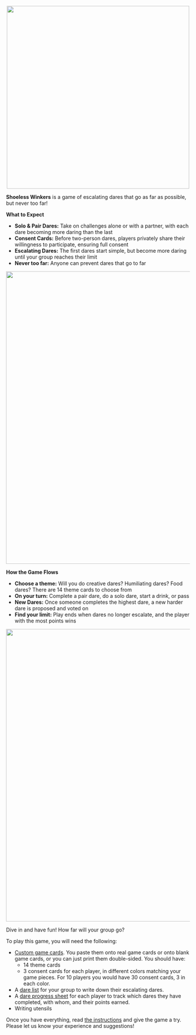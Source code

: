 <p align="center">
  <img src="https://github.com/DaringGames/ShoelessWinkers/blob/main/Logo%20White%20BG.png?raw=true" width=500>
</p>

**Shoeless Winkers** is a game of escalating dares that go as far as possible, but never too far!

**What to Expect**

 * **Solo & Pair Dares:** Take on challenges alone or with a partner, with each dare becoming more daring than the last
 * **Consent Cards:** Before two-person dares, players privately share their willingness to participate, ensuring full consent
 * **Escalating Dares:** The first dares start simple, but become more daring until your group reaches their limit
 * **Never too far:** Anyone can prevent dares that go to far

<p align="center">
  <img src="https://github.com/DaringGames/ShoelessWinkers/blob/main/promo%20art/Consent%20Card%20Examples.png?raw=true" width=800>
</p>

**How the Game Flows**

 * **Choose a theme:** Will you do creative dares? Humiliating dares? Food dares? There are 14 theme cards to choose from
 * **On your turn:** Complete a pair dare, do a solo dare, start a drink, or pass
 * **New Dares:** Once someone completes the highest dare, a new harder dare is proposed and voted on
 * **Find your limit:** Play ends when dares no longer escalate, and the player with the most points wins

<p align="center">
  <img src="https://github.com/DaringGames/ShoelessWinkers/blob/main/promo%20art/Theme%20Card%20Examples.png?raw=true" width=800>
</p>

Dive in and have fun! How far will your group go?


To play this game, you will need the following:
* [Custom game cards](https://github.com/DaringGames/ShoelessWinkers/tree/main/Cards). You paste them onto real game cards or onto blank game cards, or you can just print them double-sided. You should have:
  * 14 theme cards
  * 3 consent cards for each player, in different colors matching your game pieces. For 10 players you would have 30 consent cards, 3 in each color.
* A [dare list](https://github.com/DaringGames/ShoelessWinkers/blob/main/PDFs/Dare%20Sheet.pdf) for your group to write down their escalating dares.
* A [dare progress sheet](https://github.com/DaringGames/ShoelessWinkers/blob/main/PDFs/Dare%20Progress.pdf) for each player to track which dares they have completed, with whom, and their points earned.
* Writing utensils

Once you have everything, read [the instructions](https://github.com/DaringGames/ShoelessWinkers/blob/main/PDFs/InstructionsBooklet.pdf) and give the game a try. Please let us know your experience and suggestions!
